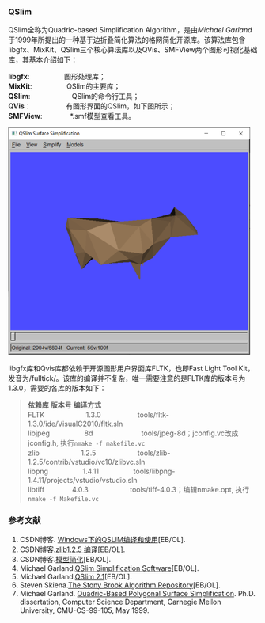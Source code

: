 ### QSlim

QSlim全称为Quadric-based Simplification Algorithm，是由*Michael Garland*于1999年所提出的一种基于边折叠简化算法的格网简化开源库。该算法库包含libgfx、MixKit、QSlim三个核心算法库以及QVis、SMFView两个图形可视化基础库，其基本介绍如下：

**libgfx**:　　　　　图形处理库；  
**MixKit**:　　　　　QSlim的主要库；  
**QSlim**:　　　　　　QSlim的命令行工具；  
**QVis**：　　　　　有图形界面的QSlim，如下图所示；  
**SMFView**:　　　　\*.smf模型查看工具。  

<img src="copyright/QSlim.bmp" style="zoom:60%;" />

libgfx库和Qvis库都依赖于开源图形用户界面库FLTK，也即Fast Light Tool Kit，发音为/fulltick/。该库的编译并不复杂，唯一需要注意的是FLTK库的版本号为1.3.0，需要的各库的版本如下：

> **依赖库**     **版本号**      **编译方式**  
> FLTK　　　　　　1.3.0 　　　　　tools/fltk-1.3.0/ide/VisualC2010/fltk.sln  
> libjpeg　　　　　8d　　　　　　　tools/jpeg-8d；jconfig.vc改成jconfig.h, 执行`nmake -f makefile.vc`  
> zlib　　　　　　1.2.5　　　　　　tools/zlib-1.2.5/contrib/vstudio/vc10/zlibvc.sln  
> libpng　　　　　1.4.11　　　　　tools/libpng-1.4.11/projects/vstudio/vstudio.sln  
> libtiff　　　　4.0.3　　　　　　tools/tiff-4.0.3；编辑nmake.opt, 执行`nmake -f Makefile.vc`  

### 参考文献

1. CSDN博客. [Windows下的QSLIM编译和使用](https://blog.csdn.net/aero5566/article/details/18715409)[EB/OL].
2. CSDN博客.[zlib1.2.5 编译](https://blog.csdn.net/zhouxuguang236/article/details/8273504)[EB/OL].
3. CSDN博客.[模型简化](https://blog.csdn.net/qq_22822335/article/details/50924703)[EB/OL].
4. Michael Garland.[QSlim Simplification Software](http://www.cs.cmu.edu/~./garland/quadrics/qslim.html)[EB/OL].
5. Michael Garland.[QSlim 2.1](http://mgarland.org/software/qslim.html)[EB/OL].
6. Steven Skiena.[The Stony Brook Algorithm Repository](https://algorist.com/algorist.html)[EB/OL].
7. Michael Garland. [Quadric-Based Polygonal Surface Simplification](http://mgarland.org/research/thesis.html). Ph.D. dissertation, Computer Science Department, Carnegie Mellon University, CMU-CS-99-105, May 1999. 
